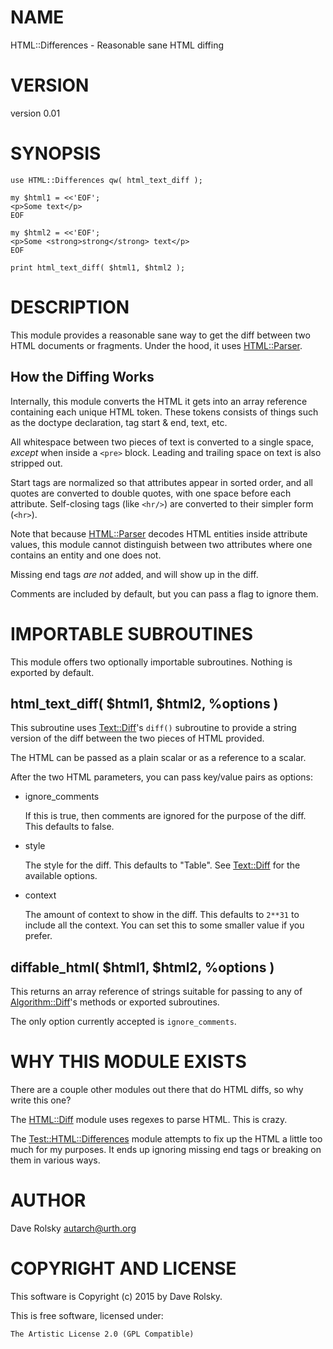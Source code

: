# NAME

HTML::Differences - Reasonable sane HTML diffing

# VERSION

version 0.01

# SYNOPSIS

    use HTML::Differences qw( html_text_diff );

    my $html1 = <<'EOF';
    <p>Some text</p>
    EOF

    my $html2 = <<'EOF';
    <p>Some <strong>strong</strong> text</p>
    EOF

    print html_text_diff( $html1, $html2 );

# DESCRIPTION

This module provides a reasonable sane way to get the diff between two HTML
documents or fragments. Under the hood, it uses [HTML::Parser](https://metacpan.org/pod/HTML::Parser).

## How the Diffing Works

Internally, this module converts the HTML it gets into an array reference
containing each unique HTML token. These tokens consists of things such as the
doctype declaration, tag start & end, text, etc.

All whitespace between two pieces of text is converted to a single space,
_except_ when inside a `<pre>` block. Leading and trailing space on text
is also stripped out.

Start tags are normalized so that attributes appear in sorted order, and all
quotes are converted to double quotes, with one space before each
attribute. Self-closing tags (like `<hr/>`) are converted to their
simpler form (`<hr>`).

Note that because [HTML::Parser](https://metacpan.org/pod/HTML::Parser) decodes HTML entities inside attribute
values, this module cannot distinguish between two attributes where one
contains an entity and one does not.

Missing end tags _are not_ added, and will show up in the diff.

Comments are included by default, but you can pass a flag to ignore them.

# IMPORTABLE SUBROUTINES

This module offers two optionally importable subroutines. Nothing is exported
by default.

## html\_text\_diff( $html1, $html2, %options )

This subroutine uses [Text::Diff](https://metacpan.org/pod/Text::Diff)'s `diff()` subroutine to provide a string
version of the diff between the two pieces of HTML provided.

The HTML can be passed as a plain scalar or as a reference to a scalar.

After the two HTML parameters, you can pass key/value pairs as options:

- ignore\_comments

    If this is true, then comments are ignored for the purpose of the diff. This
    defaults to false.

- style

    The style for the diff. This defaults to "Table". See [Text::Diff](https://metacpan.org/pod/Text::Diff) for the
    available options.

- context

    The amount of context to show in the diff. This defaults to `2**31` to
    include all the context. You can set this to some smaller value if you prefer.

## diffable\_html( $html1, $html2, %options )

This returns an array reference of strings suitable for passing to any of
[Algorithm::Diff](https://metacpan.org/pod/Algorithm::Diff)'s methods or exported subroutines.

The only option currently accepted is `ignore_comments`.

# WHY THIS MODULE EXISTS

There are a couple other modules out there that do HTML diffs, so why write
this one?

The [HTML::Diff](https://metacpan.org/pod/HTML::Diff) module uses regexes to parse HTML. This is crazy.

The [Test::HTML::Differences](https://metacpan.org/pod/Test::HTML::Differences) module attempts to fix up the HTML a little too
much for my purposes. It ends up ignoring missing end tags or breaking on them
in various ways.

# AUTHOR

Dave Rolsky <autarch@urth.org>

# COPYRIGHT AND LICENSE

This software is Copyright (c) 2015 by Dave Rolsky.

This is free software, licensed under:

    The Artistic License 2.0 (GPL Compatible)
